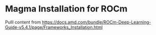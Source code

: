 # Magma Installation for ROCm

Pulll content from https://docs.amd.com/bundle/ROCm-Deep-Learning-Guide-v5.4.1/page/Frameworks_Installation.html